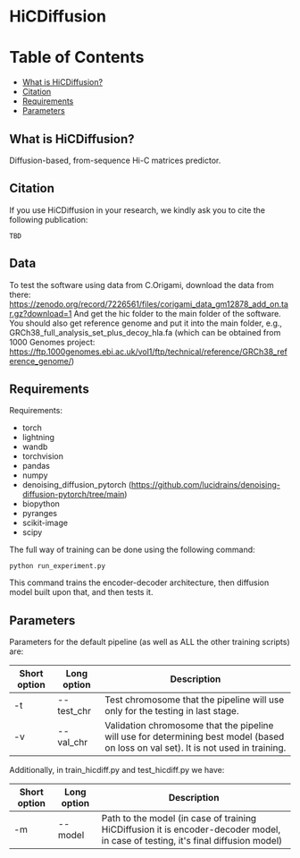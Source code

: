 # HiCDiffusion

Table of Contents
=================

* [What is HiCDiffusion?](#what-is-consensusv)
* [Citation](#citation)
* [Requirements](#requirements)
* [Parameters](#parameters)

## What is HiCDiffusion?

Diffusion-based, from-sequence Hi-C matrices predictor.

## Citation

If you use HiCDiffusion in your research, we kindly ask you to cite the following publication:

```
TBD
```
## Data

To test the software using data from C.Origami, download the data from there:
https://zenodo.org/record/7226561/files/corigami_data_gm12878_add_on.tar.gz?download=1
And get the hic folder to the main folder of the software. You should also get reference genome and put it into the main folder, e.g., GRCh38_full_analysis_set_plus_decoy_hla.fa (which can be obtained from 1000 Genomes project: https://ftp.1000genomes.ebi.ac.uk/vol1/ftp/technical/reference/GRCh38_reference_genome/)


## Requirements

Requirements:
* torch
* lightning
* wandb
* torchvision
* pandas
* numpy
* denoising_diffusion_pytorch (https://github.com/lucidrains/denoising-diffusion-pytorch/tree/main)
* biopython
* pyranges
* scikit-image
* scipy


The full way of training can be done using the following command:
```
python run_experiment.py 
```

This command trains the encoder-decoder architecture, then diffusion model built upon that, and then tests it.

## Parameters

Parameters for the default pipeline (as well as ALL the other training scripts) are:

Short option | Long option | Description
-------------- | --------------- | ---------------
-t | --test_chr | Test chromosome that the pipeline will use only for the testing in last stage.
-v | --val_chr | Validation chromosome that the pipeline will use for determining best model (based on loss on val set). It is not used in training.

Additionally, in train_hicdiff.py and test_hicdiff.py we have:

Short option | Long option | Description
-------------- | --------------- | ---------------
-m | --model | Path to the model (in case of training HiCDiffusion it is encoder-decoder model, in case of testing, it's final diffusion model)
